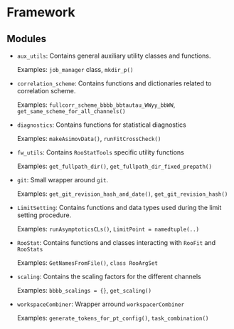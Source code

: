 # Framework


## Modules

- `aux_utils`: Contains general auxiliary utility classes and functions.
 
    Examples: `job_manager` class, `mkdir_p()`

- `correlation_scheme`: Contains functions and dictionaries related to correlation scheme.
 
    Examples: `fullcorr_scheme_bbbb_bbtautau_WWyy_bbWW`, `get_same_scheme_for_all_channels()`

- `diagnostics`: Contains functions for statistical diagnostics

    Examples: `makeAsimovData()`, `runFitCrossCheck()`
 
- `fw_utils`: Contains `RooStatTools` specific utility functions
 
    Examples: `get_fullpath_dir()`, `get_fullpath_dir_fixed_prepath()`
 
- `git`: Small wrapper around `git`.

    Examples: `get_git_revision_hash_and_date()`, `get_git_revision_hash()`

- `LimitSetting`: Contains functions and data types used during the limit setting procedure.

    Examples: `runAsymptoticsCLs()`, `LimitPoint = namedtuple(..)`

- `RooStat`: Contains functions and classes interacting with `RooFit` and `RooStats`

    Examples: `GetNamesFromFile()`, `class RooArgSet`

- `scaling`: Contains the scaling factors for the different channels

    Examples: `bbbb_scalings = {}`, `get_scaling()`

- `workspaceCombiner`: Wrapper arround `workspacerCombiner`

    Examples: `generate_tokens_for_pt_config()`, `task_combination()`
